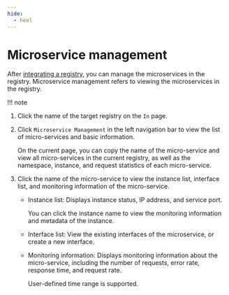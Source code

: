 ```yaml
---
hide:
  - heel
---
```


# Microservice management

After [integrating a registry](integrate-registry.md), you can manage the microservices in the registry. Microservice management refers to viewing the microservices in the registry.

!!! note


1. Click the name of the target registry on the `In` page.

    <!--!\[.*?\]\((?:https?:\/\/)?\S+\.(?:png|jpg|jpeg|gif|bmp)\)-->

2. Click `Microservice Management` in the left navigation bar to view the list of micro-services and basic information.

    On the current page, you can copy the name of the micro-service and view all micro-services in the current registry, as well as the namespace, instance, and request statistics of each micro-service.

    <!--!\[.*?\]\((?:https?:\/\/)?\S+\.(?:png|jpg|jpeg|gif|bmp)\)-->

3. Click the name of the micro-service to view the instance list, interface list, and monitoring information of the micro-service.

    <!--!\[.*?\]\((?:https?:\/\/)?\S+\.(?:png|jpg|jpeg|gif|bmp)\)-->

    - Instance list: Displays instance status, IP address, and service port.

        You can click the instance name to view the monitoring information and metadata of the instance.

        <!--!\[.*?\]\((?:https?:\/\/)?\S+\.(?:png|jpg|jpeg|gif|bmp)\)-->

    - Interface list: View the existing interfaces of the microservice, or create a new interface.

        <!--!\[.*?\]\((?:https?:\/\/)?\S+\.(?:png|jpg|jpeg|gif|bmp)\)-->

    - Monitoring information: Displays monitoring information about the micro-service, including the number of requests, error rate, response time, and request rate.

        User-defined time range is supported.

        <!--!\[.*?\]\((?:https?:\/\/)?\S+\.(?:png|jpg|jpeg|gif|bmp)\)-->
